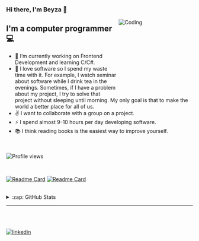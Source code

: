 ### Hi there, I'm Beyza 👋

<img src="https://github.com/b-tekinli/Yazilim-Teknikleri-ve-Diger-Yararli-Turkce-Kaynaklar/blob/main/images/code.gif" alt="Coding" width=200 height=200 align="right">

## I'm a computer programmer :computer:

- 🔭 I’m currently working on Frontend Development and learning C/C#.
- 💬 I love software so I spend my waste time with it. For example, I watch seminar about software while I drink tea in the evenings. Sometimes, if I have a problem about my project, I try to solve that project without sleeping until morning. My only goal is that to make the world a better place for all of us.
- ✌️ I want to collaborate with a group on a project.
- ⚡ I spend almost 9-10 hours per day developing software.
- 📚 I think reading books is the easiest way to improve yourself.


<br />


![Profile views](https://gpvc.arturio.dev/b-tekinli)  


<br />


[![Readme Card](https://github-readme-stats.vercel.app/api/pin/?username=b-tekinli&repo=ReCapProject-Backend&title_color=fdf000&text_color=ffffff&bg_color=292E36&icon=fdf000&hide_border=true)](https://github.com/b-tekinli/github-readme-stats) [![Readme Card](https://github-readme-stats.vercel.app/api/pin/?username=b-tekinli&repo=ReCapProject-Frontend&title_color=FF4B4B&text_color=ffffff&bg_color=292E36&icon=fdf000&hide_border=true)](https://github.com/b-tekinli/github-readme-stats)


<br />


<details>
  
  <summary>:zap: GitHub Stats</summary>
  
 <br />

<a href="https://github.com/b-tekinli/github-readme-stats">
  <img align="center" src="https://github-readme-stats.vercel.app/api/pin/?username=b-tekinli&repo=github-readme-stats" />
</a>
<a href="https://github.com/b-tekinli/convoychat">
  <img align="center" src="https://github-readme-stats.vercel.app/api/pin/?username=b-tekinli&repo=convoychat" />
</a>



![Beyza's GitHub stats](https://github-readme-stats.vercel.app/api?username=b-tekinli&show_icons=true&title_color=FF4B4B&icon_color=ffdf00&text_color=ffffff&bg_color=292E36&icon=#5C4F31&hide_border=true) [![Top Langs](https://github-readme-stats.vercel.app/api/top-langs/?username=b-tekinli&layout=compact&langs_count=21&title_color=ff0000&text_color=ffffff&bg_color=292E36&hide_border=true)](https://github.com/b-tekinli/github-readme-stats)


[![Beyza's wakatime stats](https://github-readme-stats.vercel.app/api/wakatime?username=b-tekinli)](https://github.com/b-tekinli/github-readme-stats)


<br />


[![GitHub Streak](https://github-readme-streak-stats.herokuapp.com?user=b-tekinli&theme=vision-friendly-dark&hide_border=true&dates=FDFF00&background=292E36&stroke=FFFFFF&ring=FF0000&fire=DDCB00&currStreakNum=02FF6B&sideNums=5ED9DD&currStreakLabel=29DDDA&sideLabels=DD3B3B)](https://git.io/streak-stats)


<br />


[![trophy](https://github-profile-trophy.vercel.app/?username=b-tekinli&theme=darkhub)


<br />


![GitHub Activity Graph](https://activity-graph.herokuapp.com/graph?username=b-tekinli)


<br />


<a href='https://archiveprogram.github.com/'><img src='https://raw.githubusercontent.com/acervenky/animated-github-badges/master/assets/acbadge.gif' width='40' height='40'></a> <a href='https://docs.github.com/en/developers'><img src='https://raw.githubusercontent.com/acervenky/animated-github-badges/master/assets/devbadge.gif' width='40' height='40'></a> <a href='https://github.com/pricing'><img src='https://raw.githubusercontent.com/acervenky/animated-github-badges/master/assets/pro.gif' width='40' height='40'></a> <a href='https://stars.github.com/'><img src='https://raw.githubusercontent.com/acervenky/animated-github-badges/master/assets/starbadge.gif' width='35' height='35'></a> 


</details>

----------------------------------------------------------------------------------------------------------------------------------------------------------------


<br />
<br />


[<img src='https://cdn.jsdelivr.net/npm/simple-icons@3.0.1/icons/linkedin.svg' alt='linkedin' height='40'>](https://www.linkedin.com/in/beyzanur-tekinli-8a1b421a7//)

